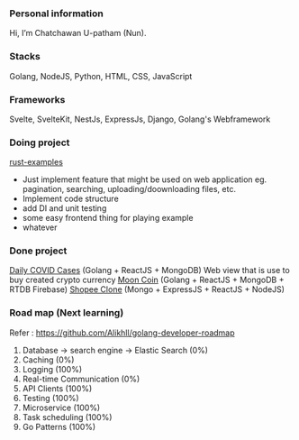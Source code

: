 

### Personal information
Hi, I’m Chatchawan U-patham (Nun). 

### Stacks
Golang, NodeJS, Python, HTML, CSS, JavaScript

### Frameworks
Svelte, SvelteKit, NestJs, ExpressJs, Django, Golang's Webframework

### Doing project
[rust-examples](https://github.com/NunChatSpace/rust-examples)
- Just implement feature that might be used on web application eg. pagination, searching, uploading/doownloading files, etc.
- Implement code structure
- add DI and unit testing
- some easy frontend thing for playing example
- whatever

### Done project
[Daily COVID Cases](https://github.com/NunChatSpace/DailyCovidCase) (Golang + ReactJS + MongoDB)
Web view that is use to buy created crypto currency [Moon Coin](https://github.com/NunChatSpace/MCRepo) (Golang + ReactJS + MongoDB + RTDB Firebase)
[Shopee Clone](https://github.com/NunChatSpace/ShopeeClone) (Mongo + ExpressJS + ReactJS + NodeJS)


### Road map (Next learning)
Refer : https://github.com/Alikhll/golang-developer-roadmap
1. Database -> search engine -> Elastic Search (0%)
2. Caching (0%)
3. Logging (100%)
4. Real-time Communication (0%)
5. API Clients (100%)
6. Testing (100%)
7. Microservice (100%)
8. Task scheduling (100%)
9. Go Patterns (100%)

